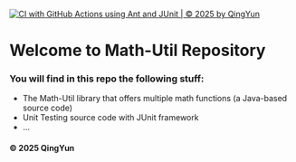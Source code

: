 [![CI with GitHub Actions using Ant and JUnit | © 2025 by QingYun](https://github.com/QingYunne/math-util/actions/workflows/ci-junit.yml/badge.svg)](https://github.com/QingYunne/math-util/actions/workflows/ci-junit.yml)

# Welcome to Math-Util Repository
### You will find in this repo the following stuff:
* The Math-Util library that offers multiple math functions (a Java-based source code)
* Unit Testing source code with JUnit framework 
* ...

#### © 2025 QingYun